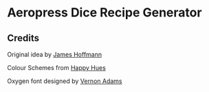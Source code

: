# Aeropress Dice Recipe Generator

## Credits

Original idea by [James Hoffmann](https://jimseven.com/2017/12/06/coffee-brewing-dice/)

Colour Schemes from [Happy Hues](https://happyhues.co)

Oxygen font designed by [Vernon Adams](https://fonts.google.com/specimen/Oxygen)
